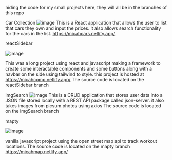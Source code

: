 hiding the code for my small projects here, they will all be in the branches of this repo

Car Collection
![image](https://user-images.githubusercontent.com/118682791/228387534-3b08953b-bdbc-4f43-8e83-bf58e1acd21c.png)
This is a React application that allows the user to list that cars they own and input the prices. it also allows search functionality for the cars in the list. 
https://micahcars.netlify.app/


reactSidebar

![image](https://user-images.githubusercontent.com/118682791/221739048-cd9b730c-1edd-4a68-acc9-d4eb627bdb05.png)

This was a long project using react and javascript making a framework to create some interactable components and some buttons along with a navbar on the side using tailwind to style. 
this project is hosted at https://micahcomp.netlify.app/
The source code is located on the reactSidebar branch

imgSearch
![image](https://user-images.githubusercontent.com/118682791/221743691-a2a0a31b-4a64-41f0-926e-b1ae2b2db147.png)
This is a CRUD application that stores user data into a JSON file stored locally with a REST API package called json-server. it also takes images from picsum.photos using axios
The source code is located on the imgSearch branch

mapty

![image](https://user-images.githubusercontent.com/118682791/221744661-8748cf6b-da70-4fa5-91b8-42f6cb311102.png)

vanilla javascript project using the open street map api to track workout locations. 
The source code is located on the mapty branch
https://micahmap.netlify.app/
